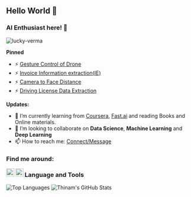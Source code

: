 ## Hello World 👋
### AI Enthusiast here! 🤖

<p align="left"> <img src="https://komarev.com/ghpvc/?username=lucky-verma" alt="lucky-verma" /> </p>

**Pinned**
- ⚡ [Gesture Control of Drone](https://github.com/lucky-verma/GCOD)
- ⚡ [Invoice Information extraction(IE)](https://github.com/lucky-verma/Invoice-Data-Extraction)
- ⚡ [Camera to Face Distance](https://github.com/lucky-verma/camera-to-face-distance)
- ⚡ [Driving License Data Extraction](https://github.com/lucky-verma/US-Driver-License-data-extraction)

**Updates:**
- 🌱 I’m currently learning from [Coursera](https://www.coursera.org/), [Fast.ai](https://course.fast.ai/#) and reading Books and Online materials.
- 👯 I’m looking to collaborate on **Data Science**, **Machine Learning** and **Deep Learning**
- 📫 How to reach me: [Connect/Message](https://www.linkedin.com/in/lucky-verma/)

### **Find me around:**
  [<img align="left" alt="codeSTACKr | Twitter" width="22px" src="https://cdn.jsdelivr.net/npm/simple-icons@v3/icons/twitter.svg" />][twitter]
  [<img align="left" alt="codeSTACKr | LinkedIn" width="22px" src="https://cdn.jsdelivr.net/npm/simple-icons@v3/icons/linkedin.svg" />][linkedin]

[linkedin]: https://www.linkedin.com/in/lucky-verma/ 
[twitter]: https://twitter.com/luckieverma/


### **Language and Tools**

![Top Languages](https://github-readme-stats.vercel.app/api/top-langs/?username=lucky-verma&theme=radical)
![Thinam's GitHub Stats](https://github-readme-stats.vercel.app/api?username=lucky-verma&hide=prs,issues,contribs?username=lucky-verma&count_private=true?username=lucky-verma&show_icons=true&theme=radical)




<!--
**lucky-verma/lucky-verma** is a ✨ _special_ ✨ repository because its `README.md` (this file) appears on your GitHub profile.

Here are some ideas to get you started:
- 🔭 I’m currently working as a Developer Internship at [**Information and Language Processing Research Lab**](https://ilprl.ku.edu.np/)
- 🔭 I’m currently working on ...
- 🌱 I’m currently learning ...
- 👯 I’m looking to collaborate on ...
- 🤔 I’m looking for help with ...
- 💬 Ask me about ...
- 📫 How to reach me: ...
- 😄 Pronouns: ...
- ⚡ Fun fact: ...

<img src = "https://media.giphy.com/media/SKab6E8Qeg7sY/giphy.gif" width="320" height="200"> 
-->

